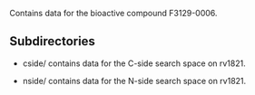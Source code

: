 Contains data for the bioactive compound F3129-0006.

## Subdirectories

- cside/ contains data for the C-side search space on rv1821.

- nside/ contains data for the N-side search space on rv1821.

